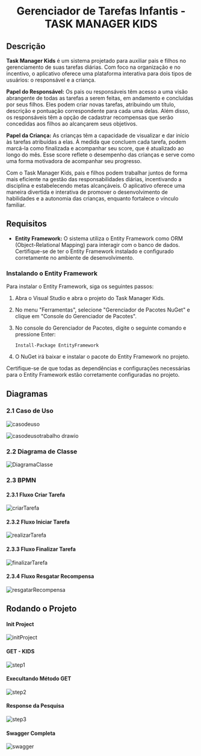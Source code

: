 <h1 align="center">Gerenciador de Tarefas Infantis - TASK MANAGER KIDS</h1>

## Descrição

**Task Manager Kids** é um sistema projetado para auxiliar pais e filhos no gerenciamento de suas tarefas diárias. Com foco na organização e no incentivo, o aplicativo oferece uma plataforma interativa para dois tipos de usuários: o responsável e a criança.

**Papel do Responsável:** Os pais ou responsáveis têm acesso a uma visão abrangente de todas as tarefas a serem feitas, em andamento e concluídas por seus filhos. Eles podem criar novas tarefas, atribuindo um título, descrição e pontuação correspondente para cada uma delas. Além disso, os responsáveis têm a opção de cadastrar recompensas que serão concedidas aos filhos ao alcançarem seus objetivos.

**Papel da Criança:** As crianças têm a capacidade de visualizar e dar início às tarefas atribuídas a elas. À medida que concluem cada tarefa, podem marcá-la como finalizada e acompanhar seu score, que é atualizado ao longo do mês. Esse score reflete o desempenho das crianças e serve como uma forma motivadora de acompanhar seu progresso.

Com o Task Manager Kids, pais e filhos podem trabalhar juntos de forma mais eficiente na gestão das responsabilidades diárias, incentivando a disciplina e estabelecendo metas alcançáveis. O aplicativo oferece uma maneira divertida e interativa de promover o desenvolvimento de habilidades e a autonomia das crianças, enquanto fortalece o vínculo familiar.

## Requisitos

- **Entity Framework:** O sistema utiliza o Entity Framework como ORM (Object-Relational Mapping) para interagir com o banco de dados. Certifique-se de ter o Entity Framework instalado e configurado corretamente no ambiente de desenvolvimento.

### Instalando o Entity Framework

Para instalar o Entity Framework, siga os seguintes passos:

1. Abra o Visual Studio e abra o projeto do Task Manager Kids.
2. No menu "Ferramentas", selecione "Gerenciador de Pacotes NuGet" e clique em "Console do Gerenciador de Pacotes".
3. No console do Gerenciador de Pacotes, digite o seguinte comando e pressione Enter:

   ```
   Install-Package EntityFramework
   ```

4. O NuGet irá baixar e instalar o pacote do Entity Framework no projeto.

Certifique-se de que todas as dependências e configurações necessárias para o Entity Framework estão corretamente configuradas no projeto.

## Diagramas

### 2.1 Caso de Uso

![casodeuso](https://github.com/ryannlopes/Task_Manager_Kids/assets/61668167/3147f035-129a-4a4f-8edf-aaa66a89803b.png)

![casodeusotrabalho drawio](https://github.com/ryannlopes/Task_Manager_Kids/assets/61668167/a952c848-8225-4fd5-a527-36b166ccdfb5)

### 2.2 Diagrama de Classe

![DiagramaClasse](https://github.com/ryannlopes/Task_Manager_Kids/assets/61668167/07c4c140-2cfc-4712-b5df-cbbbc74e97cb.png)

### 2.3 BPMN

#### 2.3.1 Fluxo Criar Tarefa

![criarTarefa](https://github.com/ryannlopes/Task_Manager_Kids/assets/61668167/e527e074-f63e-4dd7-89c8-b0f627e1b370.png)

#### 2.3.2 Fluxo Iniciar Tarefa

![realizarTarefa](https://github.com/ryannlopes/Task_Manager_Kids/assets/61668167/7f8e0282-478a-4536-8222-ce9b022e25dd.png)

#### 2.3.3 Fluxo Finalizar Tarefa

![finalizarTarefa](https://github.com/ryannlopes/Task_Manager_Kids/assets/61668167/331e87ad-9273-4a9c-b0d2-653f4c02916b.png)

#### 2.3.4 Fluxo Resgatar Recompensa

![resgatarRecompensa](https://github.com/ryannlopes/Task_Manager_Kids/assets/61668167/8bb89a92-9f5b-4c53-b07a-e2a30bb24057.png)

## Rodando o Projeto

#### Init Project

![initProject](https://github.com/ryannlopes/Task_Manager_Kids/assets/61668167/c65ac303-ca7a-4da1-b8af-225016442079.png)

#### GET - KIDS

![step1](https://github.com/ryannlopes/Task_Manager_Kids/assets/61668167/f4c3b5f5-214a-444a-b522-bd4b7d3d63d4.png)

#### Execultando Método GET

![step2](https://github.com/ryannlopes/Task_Manager_Kids/assets/61668167/73c81720-cf21-4436-aa98-e0931e11005c.png)

#### Response da Pesquisa

![step3](https://github.com/ryannlopes/Task_Manager_Kids/assets/61668167/3e13aa55-7353-4ad7-9101-ef1d5710c65b.png)

#### Swagger Completa

![swagger](https://github.com/ryannlopes/Task_Manager_Kids/assets/61668167/073a6e43-ecb1-4903-b244-d22b0ee7f973.png)

